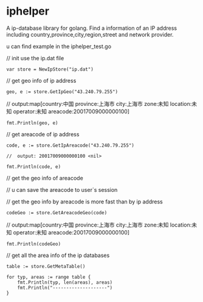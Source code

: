 # iphelper
A ip-database library  for golang. Find a information of an IP address including country,province,city,region,street and network provider.

u can find example in the iphelper_test.go 


// init use the ip.dat file

	var store = NewIpStore("ip.dat")


// get geo info of ip address

	geo, e := store.GetIpGeo("43.240.79.255")

//  output:map[country:中国 province:上海市 city:上海市 zone:未知 location:未知 operator:未知 areacode:20017009000000100] <nil>

	
	fmt.Println(geo, e)


//  get areacode of ip address

	code, e := store.GetIpAreacode("43.240.79.255")

	// 	output: 20017009000000100 <nil>

	fmt.Println(code, e)

// get the geo info of areacode

// u can save the areacode to user`s session

// get the geo info by areacode is more fast than by ip address

	codeGeo := store.GetAreacodeGeo(code)

//  output:map[country:中国 province:上海市 city:上海市 zone:未知 location:未知 operator:未知 areacode:20017009000000100] <nil>

	fmt.Println(codeGeo)


// get all the area info of the ip databases
	
	table := store.GetMetaTable()
	
	for typ, areas := range table {
		fmt.Println(typ, len(areas), areas)
		fmt.Println("--------------------")
	}
